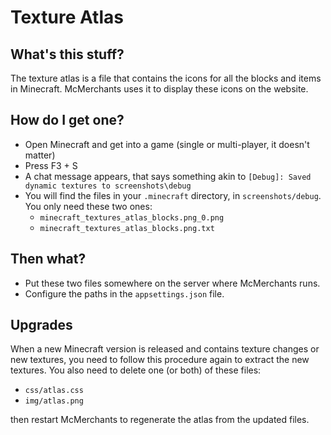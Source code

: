 # Texture Atlas
## What's this stuff?
The texture atlas is a file that contains the icons for all the blocks and items in Minecraft.
McMerchants uses it to display these icons on the website.

## How do I get one?
* Open Minecraft and get into a game (single or multi-player, it doesn't matter)
* Press F3 + S
* A chat message appears, that says something akin to `[Debug]: Saved dynamic textures to screenshots\debug`
* You will find the files in your `.minecraft` directory, in `screenshots/debug`. You only need these two ones:
  * `minecraft_textures_atlas_blocks.png_0.png`
  * `minecraft_textures_atlas_blocks.png.txt`

## Then what?
* Put these two files somewhere on the server where McMerchants runs.
* Configure the paths in the `appsettings.json` file.

## Upgrades
When a new Minecraft version is released and contains texture changes or new textures, you need to follow this procedure again to extract the new textures.
You also need to delete one (or both) of these files:
* `css/atlas.css`
* `img/atlas.png`

then restart McMerchants to regenerate the atlas from the updated files.
